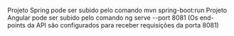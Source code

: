Projeto Spring pode ser subido pelo comando mvn spring-boot:run
Projeto Angular pode ser subido pelo comando ng serve --port 8081 (Os end-points da API são configurados para receber requisições da porta 8081)
